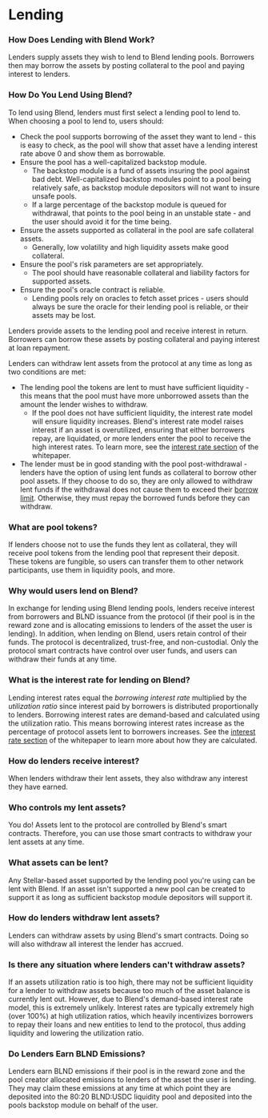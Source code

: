 # Lending

### How Does Lending with Blend Work?

Lenders supply assets they wish to lend to Blend lending pools. Borrowers then may borrow the assets by posting collateral to the pool and paying interest to lenders.

### How Do You Lend Using Blend?

To lend using Blend, lenders must first select a lending pool to lend to. When choosing a pool to lend to, users should:

* Check the pool supports borrowing of the asset they want to lend - this is easy to check, as the pool will show that asset have a lending interest rate above 0 and show them as borrowable.
* Ensure the pool has a well-capitalized backstop module.
  * The backstop module is a fund of assets insuring the pool against bad debt. Well-capitalized backstop modules point to a pool being relatively safe, as backstop module depositors will not want to insure unsafe pools.&#x20;
  * If a large percentage of the backstop module is queued for withdrawal, that points to the pool being in an unstable state - and the user should avoid it for the time being.
* Ensure the assets supported as collateral in the pool are safe collateral assets.
  * Generally, low volatility and high liquidity assets make good collateral.
* Ensure the pool's risk parameters are set appropriately.
  * The pool should have reasonable collateral and liability factors for supported assets.
* Ensure the pool's oracle contract is reliable.
  * Lending pools rely on oracles to fetch asset prices - users should always be sure the oracle for their lending pool is reliable, or their assets may be lost.

Lenders provide assets to the lending pool and receive interest in return. Borrowers can borrow these assets by posting collateral and paying interest at loan repayment.

Lenders can withdraw lent assets from the protocol at any time as long as two conditions are met:

* The lending pool the tokens are lent to must have sufficient liquidity - this means that the pool must have more unborrowed assets than the amount the lender wishes to withdraw.&#x20;
  * If the pool does not have sufficient liquidity, the interest rate model will ensure liquidity increases. Blend's interest rate model raises interest if an asset is overutilized, ensuring that either borrowers repay, are liquidated, or more lenders enter the pool to receive the high interest rates. To learn more, see the [interest rate section](../../whitepaper/blend-whitepaper.md#interest-rates) of the whitepaper.
* The lender must be in good standing with the pool post-withdrawal - lenders have the option of using lent funds as collateral to borrow other pool assets. If they choose to do so, they are only allowed to withdraw lent funds if the withdrawal does not cause them to exceed their [borrow limit](borrowing.md#how-much-can-users-borrow). Otherwise, they must repay the borrowed funds before they can withdraw.

### What are pool tokens?

If lenders choose not to use the funds they lent as collateral, they will receive pool tokens from the lending pool that represent their deposit. These tokens are fungible, so users can transfer them to other network participants, use them in liquidity pools, and more.

### Why would users lend on Blend?

In exchange for lending using Blend lending pools, lenders receive interest from borrowers and BLND issuance from the protocol (if their pool is in the reward zone and is allocating emissions to lenders of the asset the user is lending). In addition, when lending on Blend, users retain control of their funds. The protocol is decentralized, trust-free, and non-custodial. Only the protocol smart contracts have control over user funds, and users can withdraw their funds at any time.

### What is the interest rate for lending on Blend?

Lending interest rates equal the _borrowing interest rate_ multiplied by the _utilization ratio_ since interest paid by borrowers is distributed proportionally to lenders. Borrowing interest rates are demand-based and calculated using the utilization ratio. This means borrowing interest rates increase as the percentage of protocol assets lent to borrowers increases. See the [interest rate section](../../whitepaper/blend-whitepaper.md#interest-rates) of the whitepaper to learn more about how they are calculated.

### How do lenders receive interest?

When lenders withdraw their lent assets, they also withdraw any interest they have earned.

### Who controls my lent assets?

You do! Assets lent to the protocol are controlled by Blend's smart contracts. Therefore, you can use those smart contracts to withdraw your lent assets at any time.

### What assets can be lent?

Any Stellar-based asset supported by the lending pool you're using can be lent with Blend. If an asset isn't supported a new pool can be created to support it as long as sufficient backstop module depositors will support it.

### How do lenders withdraw lent assets?

Lenders can withdraw assets by using Blend's smart contracts. Doing so will also withdraw all interest the lender has accrued.

### Is there any situation where lenders can't withdraw assets?

If an assets utilization ratio is too high, there may not be sufficient liquidity for a lender to withdraw assets because too much of the asset balance is currently lent out. However, due to Blend's demand-based interest rate model, this is extremely unlikely. Interest rates are typically extremely high (over 100%) at high utilization ratios, which heavily incentivizes borrowers to repay their loans and new entities to lend to the protocol, thus adding liquidity and lowering the utilization ratio.

### Do Lenders Earn BLND Emissions?

Lenders earn BLND emissions if their pool is in the reward zone and the pool creator allocated emissions to lenders of the asset the user is lending. They may claim these emissions at any time at which point they are deposited into the 80:20 BLND:USDC liquidity pool and deposited into the pools backstop module on behalf of the user.
